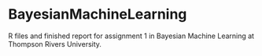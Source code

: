 # BayesianMachineLearning
R files and finished report for assignment 1 in Bayesian Machine Learning at Thompson Rivers University.
